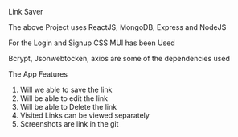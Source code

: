 Link Saver


The above Project uses ReactJS, MongoDB, Express and NodeJS


For the Login and Signup CSS MUI has been Used

Bcrypt, Jsonwebtocken, axios are some of the dependencies used

The App Features
1) Will we able to save the link
2) Will be able to edit the link
3) Will be able to Delete the link
4) Visited Links can be viewed separately 
5) Screenshots are link in the git 
